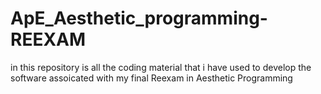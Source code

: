 # ApE_Aesthetic_programming-REEXAM
in this repository is all the coding material that i have used to develop the software assoicated with my final Reexam in Aesthetic Programming
